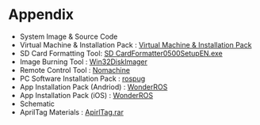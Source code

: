 # Appendix

* System Image & Source Code
* Virtual Machine & Installation Pack : [Virtual Machine & Installation Pack]()
* SD Card Formatting Tool: [SD CardFormatter0500SetupEN.exe]()
* Image Burning Tool : [Win32Disklmager]()
* Remote Control Tool : [Nomachine]()
* PC Software Installation Pack : [rospug]()
* App Installation Pack (Andriod) : [WonderROS]()
* App Installation Pack (iOS) : [WonderROS]()
* Schematic 
* AprilTag Materials : [ApirlTag.rar]()